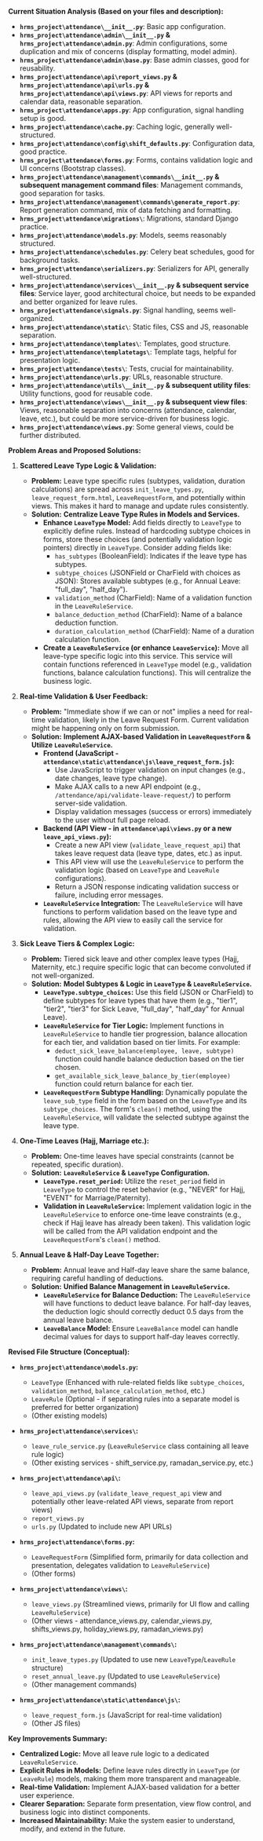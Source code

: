 **Current Situation Analysis (Based on your files and description):**

*   **`hrms_project\attendance\__init__.py`**:  Basic app configuration.
*   **`hrms_project\attendance\admin\__init__.py` & `hrms_project\attendance\admin.py`**: Admin configurations, some duplication and mix of concerns (display formatting, model admin).
*   **`hrms_project\attendance\admin\base.py`**: Base admin classes, good for reusability.
*   **`hrms_project\attendance\api\report_views.py` & `hrms_project\attendance\api\urls.py` & `hrms_project\attendance\api\views.py`**: API views for reports and calendar data, reasonable separation.
*   **`hrms_project\attendance\apps.py`**: App configuration, signal handling setup is good.
*   **`hrms_project\attendance\cache.py`**: Caching logic, generally well-structured.
*   **`hrms_project\attendance\config\shift_defaults.py`**: Configuration data, good practice.
*   **`hrms_project\attendance\forms.py`**: Forms, contains validation logic and UI concerns (Bootstrap classes).
*   **`hrms_project\attendance\management\commands\__init__.py` & subsequent management command files**: Management commands, good separation for tasks.
*   **`hrms_project\attendance\management\commands\generate_report.py`**: Report generation command, mix of data fetching and formatting.
*   **`hrms_project\attendance\migrations\`**: Migrations, standard Django practice.
*   **`hrms_project\attendance\models.py`**: Models, seems reasonably structured.
*   **`hrms_project\attendance\schedules.py`**: Celery beat schedules, good for background tasks.
*   **`hrms_project\attendance\serializers.py`**: Serializers for API, generally well-structured.
*   **`hrms_project\attendance\services\__init__.py` & subsequent service files**: Service layer, good architectural choice, but needs to be expanded and better organized for leave rules.
*   **`hrms_project\attendance\signals.py`**: Signal handling, seems well-organized.
*   **`hrms_project\attendance\static\`**: Static files, CSS and JS, reasonable separation.
*   **`hrms_project\attendance\templates\`**: Templates, good structure.
*   **`hrms_project\attendance\templatetags\`**: Template tags, helpful for presentation logic.
*   **`hrms_project\attendance\tests\`**: Tests, crucial for maintainability.
*   **`hrms_project\attendance\urls.py`**: URLs, reasonable structure.
*   **`hrms_project\attendance\utils\__init__.py` & subsequent utility files**: Utility functions, good for reusable code.
*   **`hrms_project\attendance\views\__init__.py` & subsequent view files**: Views, reasonable separation into concerns (attendance, calendar, leave, etc.), but could be more service-driven for business logic.
*   **`hrms_project\attendance\views.py`**: Some general views, could be further distributed.

**Problem Areas and Proposed Solutions:**

1.  **Scattered Leave Type Logic & Validation:**
    *   **Problem:** Leave type specific rules (subtypes, validation, duration calculations) are spread across `init_leave_types.py`, `leave_request_form.html`, `LeaveRequestForm`, and potentially within views. This makes it hard to manage and update rules consistently.
    *   **Solution:** **Centralize Leave Type Rules in Models and Services.**
        *   **Enhance `LeaveType` Model:** Add fields directly to `LeaveType` to explicitly define rules.  Instead of hardcoding subtype choices in forms, store these choices (and potentially validation logic pointers) directly in `LeaveType`.  Consider adding fields like:
            *   `has_subtypes` (BooleanField): Indicates if the leave type has subtypes.
            *   `subtype_choices` (JSONField or CharField with choices as JSON): Stores available subtypes (e.g., for Annual Leave: "full_day", "half_day").
            *   `validation_method` (CharField):  Name of a validation function in the `LeaveRuleService`.
            *   `balance_deduction_method` (CharField): Name of a balance deduction function.
            *   `duration_calculation_method` (CharField): Name of a duration calculation function.
        *   **Create a `LeaveRuleService` (or enhance `LeaveService`):**  Move all leave-type specific logic into this service.  This service will contain functions referenced in `LeaveType` model (e.g., validation functions, balance calculation functions).  This will centralize the business logic.

2.  **Real-time Validation & User Feedback:**
    *   **Problem:**  "Immediate show if we can or not" implies a need for real-time validation, likely in the Leave Request Form. Current validation might be happening only on form submission.
    *   **Solution:** **Implement AJAX-based Validation in `LeaveRequestForm` & Utilize `LeaveRuleService`.**
        *   **Frontend (JavaScript - `attendance\static\attendance\js\leave_request_form.js`):**
            *   Use JavaScript to trigger validation on input changes (e.g., date changes, leave type change).
            *   Make AJAX calls to a new API endpoint (e.g., `/attendance/api/validate-leave-request/`) to perform server-side validation.
            *   Display validation messages (success or errors) immediately to the user without full page reload.
        *   **Backend (API View - in `attendance\api\views.py` or a new `leave_api_views.py`):**
            *   Create a new API view (`validate_leave_request_api`) that takes leave request data (leave type, dates, etc.) as input.
            *   This API view will use the `LeaveRuleService` to perform the validation logic (based on `LeaveType` and `LeaveRule` configurations).
            *   Return a JSON response indicating validation success or failure, including error messages.
        *   **`LeaveRuleService` Integration:** The `LeaveRuleService` will have functions to perform validation based on the leave type and rules, allowing the API view to easily call the service for validation.

3.  **Sick Leave Tiers & Complex Logic:**
    *   **Problem:** Tiered sick leave and other complex leave types (Hajj, Maternity, etc.) require specific logic that can become convoluted if not well-organized.
    *   **Solution:** **Model Subtypes & Logic in `LeaveType` & `LeaveRuleService`.**
        *   **`LeaveType.subtype_choices`:** Use this field (JSON or CharField) to define subtypes for leave types that have them (e.g., "tier1", "tier2", "tier3" for Sick Leave, "full_day", "half_day" for Annual Leave).
        *   **`LeaveRuleService` for Tier Logic:** Implement functions in `LeaveRuleService` to handle tier progression, balance allocation for each tier, and validation based on tier limits.  For example:
            *   `deduct_sick_leave_balance(employee, leave, subtype)` function could handle balance deduction based on the tier chosen.
            *   `get_available_sick_leave_balance_by_tier(employee)` function could return balance for each tier.
        *   **`LeaveRequestForm` Subtype Handling:**  Dynamically populate the `leave_sub_type` field in the form based on the `LeaveType` and its `subtype_choices`.  The form's `clean()` method, using the `LeaveRuleService`, will validate the selected subtype against the leave type.

4.  **One-Time Leaves (Hajj, Marriage etc.):**
    *   **Problem:** One-time leaves have special constraints (cannot be repeated, specific duration).
    *   **Solution:** **`LeaveRuleService` & `LeaveType` Configuration.**
        *   **`LeaveType.reset_period`:** Utilize the `reset_period` field in `LeaveType` to control the reset behavior (e.g., "NEVER" for Hajj, "EVENT" for Marriage/Paternity).
        *   **Validation in `LeaveRuleService`:** Implement validation logic in the `LeaveRuleService` to enforce one-time leave constraints (e.g., check if Hajj leave has already been taken).  This validation logic will be called from the API validation endpoint and the `LeaveRequestForm`'s `clean()` method.

5.  **Annual Leave & Half-Day Leave Together:**
    *   **Problem:**  Annual leave and Half-day leave share the same balance, requiring careful handling of deductions.
    *   **Solution:** **Unified Balance Management in `LeaveRuleService`.**
        *   **`LeaveRuleService` for Balance Deduction:**  The `LeaveRuleService` will have functions to deduct leave balance.  For half-day leaves, the deduction logic should correctly deduct 0.5 days from the annual leave balance.
        *   **`LeaveBalance` Model:** Ensure `LeaveBalance` model can handle decimal values for days to support half-day leaves correctly.

**Revised File Structure (Conceptual):**

*   **`hrms_project\attendance\models.py`:**
    *   `LeaveType` (Enhanced with rule-related fields like `subtype_choices`, `validation_method`, `balance_calculation_method`, etc.)
    *   `LeaveRule` (Optional - if separating rules into a separate model is preferred for better organization)
    *   (Other existing models)

*   **`hrms_project\attendance\services\`:**
    *   `leave_rule_service.py` (`LeaveRuleService` class containing all leave rule logic)
    *   (Other existing services - shift_service.py, ramadan_service.py, etc.)

*   **`hrms_project\attendance\api\`:**
    *   `leave_api_views.py` (`validate_leave_request_api` view and potentially other leave-related API views, separate from report views)
    *   `report_views.py`
    *   `urls.py` (Updated to include new API URLs)

*   **`hrms_project\attendance\forms.py`:**
    *   `LeaveRequestForm` (Simplified form, primarily for data collection and presentation, delegates validation to `LeaveRuleService`)
    *   (Other forms)

*   **`hrms_project\attendance\views\`:**
    *   `leave_views.py` (Streamlined views, primarily for UI flow and calling `LeaveRuleService`)
    *   (Other views - attendance_views.py, calendar_views.py, shifts_views.py, holiday_views.py, ramadan_views.py)

*   **`hrms_project\attendance\management\commands\`:**
    *   `init_leave_types.py` (Updated to use new `LeaveType`/`LeaveRule` structure)
    *   `reset_annual_leave.py` (Updated to use `LeaveRuleService`)
    *   (Other management commands)

*   **`hrms_project\attendance\static\attendance\js\`:**
    *   `leave_request_form.js` (JavaScript for real-time validation)
    *   (Other JS files)

**Key Improvements Summary:**

*   **Centralized Logic:** Move all leave rule logic to a dedicated `LeaveRuleService`.
*   **Explicit Rules in Models:** Define leave rules directly in `LeaveType` (or `LeaveRule`) models, making them more transparent and manageable.
*   **Real-time Validation:** Implement AJAX-based validation for a better user experience.
*   **Clearer Separation:** Separate form presentation, view flow control, and business logic into distinct components.
*   **Increased Maintainability:**  Make the system easier to understand, modify, and extend in the future.

